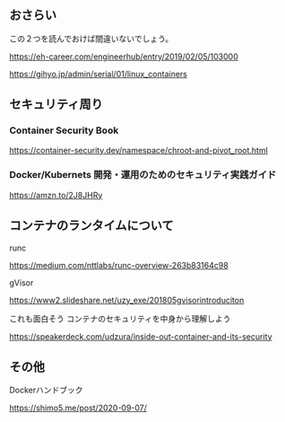 ## おさらい
この２つを読んでおけば間違いないでしょう。

https://eh-career.com/engineerhub/entry/2019/02/05/103000

https://gihyo.jp/admin/serial/01/linux_containers

## セキュリティ周り
### Container Security Book
https://container-security.dev/namespace/chroot-and-pivot_root.html

### Docker/Kubernets 開発・運用のためのセキュリティ実践ガイド
https://amzn.to/2J8JHRy

## コンテナのランタイムについて
runc

https://medium.com/nttlabs/runc-overview-263b83164c98

gVisor

https://www2.slideshare.net/uzy_exe/201805gvisorintroduciton



これも面白そう
コンテナのセキュリティを中身から理解しよう

https://speakerdeck.com/udzura/inside-out-container-and-its-security



## その他
Dockerハンドブック

https://shimo5.me/post/2020-09-07/
